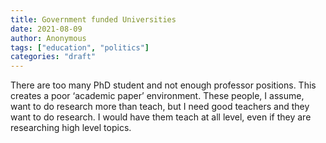 ```yaml
---
title: Government funded Universities
date: 2021-08-09
author: Anonymous
tags: ["education", "politics"]
categories: "draft"
---
```


There are too many PhD student and not enough professor positions.  This creates a poor ‘academic paper’ environment.  These people, I assume, want to do research more than teach, but I need good teachers and they want to do research.  I would have them teach at all level, even if they are researching high level topics.
